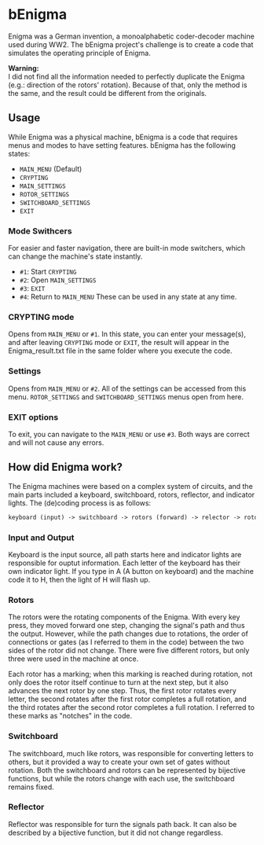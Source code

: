 # bEnigma

Enigma was a German invention, a monoalphabetic coder-decoder machine used during WW2. The bEnigma project's challenge is to create a code that simulates the operating principle of Enigma. 

**Warning:**  
I did not find all the information needed to perfectly duplicate the Enigma (e.g.: direction of the rotors' rotation). Because of that, only the method is the same, and the result could be different from the originals.

## Usage
While Enigma was a physical machine, bEnigma is a code that requires menus and modes to have setting features. bEnigma has the following states:
- ```MAIN_MENU``` (Default)
- ```CRYPTING```
- ```MAIN_SETTINGS```
- ```ROTOR_SETTINGS```
- ```SWITCHBOARD_SETTINGS```
- ```EXIT```

### Mode Swithcers
For easier and faster navigation, there are built-in mode switchers, which can change the machine's state instantly.
- ```#1```: Start ```CRYPTING```
- ```#2```: Open ```MAIN_SETTINGS```
- ```#3```: ```EXIT```
- ```#4```: Return to ```MAIN_MENU```
These can be used in any state at any time.

### CRYPTING mode
Opens from ```MAIN_MENU``` or ```#1```. In this state, you can enter your message(s), and after leaving ```CRYPTING``` mode or ```EXIT```, the result will appear in the Enigma_result.txt file in the same folder where you execute the code.

### Settings
Opens from ```MAIN_MENU``` or ```#2```. All of the settings can be accessed from this menu. ```ROTOR_SETTINGS``` and ```SWITCHBOARD_SETTINGS``` menus open from here.

### EXIT options
To exit, you can navigate to the ```MAIN_MENU``` or use ```#3```. Both ways are correct and will not cause any errors.

## How did Enigma work?
The Enigma machines were based on a complex system of circuits, and the main parts included a keyboard, switchboard, rotors, reflector, and indicator lights. The (de)coding process is as follows:
```txt
keyboard (input) -> switchboard -> rotors (forward) -> relector -> rotors (backward) -> switchboard -> indicator lights (output)
```

### Input and Output
Keyboard is the input source, all path starts here and indicator lights are responsible for ouptut information. Each letter of the keyboard has their own indicator light. If you type in A (A button on keyboard) and the machine code it to H, then the light of H will flash up.

### Rotors
The rotors were the rotating components of the Enigma. With every key press, they moved forward one step, changing the signal's path and thus the output. However, while the path changes due to rotations, the order of connections or gates (as I referred to them in the code) between the two sides of the rotor did not change. There were five different rotors, but only three were used in the machine at once. 

Each rotor has a marking; when this marking is reached during rotation, not only does the rotor itself continue to turn at the next step, but it also advances the next rotor by one step. Thus, the first rotor rotates every letter, the second rotates after the first rotor completes a full rotation, and the third rotates after the second rotor completes a full rotation. I referred to these marks as "notches" in the code.

### Switchboard
The switchboard, much like rotors, was responsible for converting letters to others, but it provided a way to create your own set of gates without rotation. Both the switchboard and rotors can be represented by bijective functions, but while the rotors change with each use, the switchboard remains fixed.

### Reflector
Reflector was responsible for turn the signals path back. It can also be described by a bijective function, but it did not change regardless.
